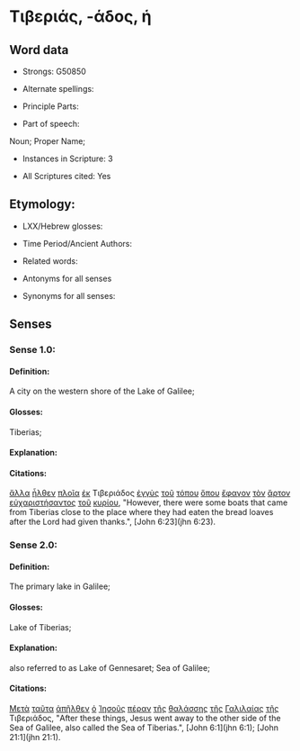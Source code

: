 # Τιβεριάς, -άδος, ἡ

<!-- Status: S2=NeedsFinalCheck -->
<!-- Lexica used for edits: BDAG, FFM, LN, A-S -->

## Word data

* Strongs: G50850

* Alternate spellings:

* Principle Parts: 

* Part of speech: 

Noun; Proper Name;

* Instances in Scripture: 3

* All Scriptures cited: Yes

## Etymology: 

* LXX/Hebrew glosses: 

* Time Period/Ancient Authors: 

* Related words: 

* Antonyms for all senses

* Synonyms for all senses: 

## Senses 

### Sense 1.0:

#### Definition: 

A city on the western shore of the Lake of Galilee;

#### Glosses:

Tiberias;

#### Explanation:

#### Citations:

[ἄλλα](../G02430/01.md) [ἦλθεν](../G20640/01.md) [πλοῖα](../G41430/01.md) [ἐκ](../G15370/01.md) Τιβεριάδος [ἐγγὺς](../G14510/01.md) [τοῦ](../G35880/01.md) [τόπου](../G51170/01.md) [ὅπου](../G36990/01.md) [ἔφαγον](../G20680/01.md) [τὸν](../G35880/01.md) [ἄρτον](../G07400/01.md) [εὐχαριστήσαντος](../G21680/01.md) [τοῦ](../G35880/01.md) [κυρίου](../G29620/01.md), 
"However, there were some boats that came from Tiberias close to the place where they had eaten the bread loaves after the Lord had given thanks.", 
[John 6:23](jhn 6:23).  

### Sense 2.0:

#### Definition: 

The primary lake in Galilee;

#### Glosses:

Lake of Tiberias;  

#### Explanation:

also referred to as Lake of Gennesaret; Sea of Galilee;

#### Citations:

[Μετὰ](../G33260/01.md) [ταῦτα](../G37780/01.md) [ἀπῆλθεν](../G05650/01.md) [ὁ](../G35880/01.md) [Ἰησοῦς](../G24240/01.md) [πέραν](../G40080/01.md) [τῆς](../G35880/01.md) [θαλάσσης](../G22810/01.md) [τῆς](../G35880/01.md) [Γαλιλαίας](../G10560/01.md) [τῆς](../G35880/01.md) Τιβεριάδος, 
"After these things, Jesus went away to the other side of the Sea of Galilee, also called the Sea of Tiberias.", 
[John 6:1](jhn 6:1);  [John 21:1](jhn 21:1).  



